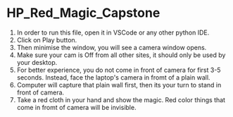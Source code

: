 # HP_Red_Magic_Capstone

1. In order to run this file, open it in VSCode or any other python IDE. <br />
2. Click on Play button. <br />
3. Then minimise the window, you will see a camera window opens. <br />
4. Make sure your cam is Off from all other sites, it should only be used by your desktop. <br />
5. For better experience, you do not come in front of camera for first 3-5 seconds. Instead, face the laptop's camera in fromt of a plain wall. <br />
6. Computer will capture that plain wall first, then its your turn to stand in front of camera. <br />
7. Take a red cloth in your hand and show the magic. Red color things that come in fromt of camera will be invisible. <br />
